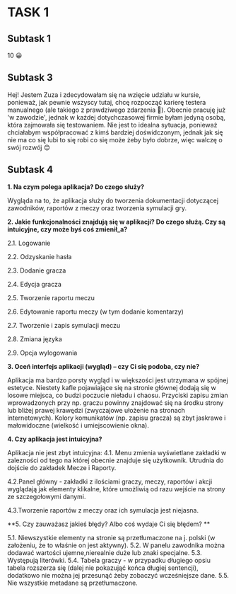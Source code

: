 # TASK 1

## Subtask 1
  
10 :grinning:
  
## Subtask 3
  
Hej! Jestem Zuza i zdecydowałam się na wzięcie udziału w kursie, ponieważ, jak pewnie wszyscy tutaj, chcę rozpocząć karierę testera manualnego (ale takiego z prawdziwego zdarzenia :rofl:). Obecnie pracuję już 'w zawodzie', jednak w każdej dotychczasowej firmie byłam jedyną osobą, która zajmowała się testowaniem. Nie jest to idealna sytuacja, ponieważ chciałabym współpracować z kimś bardziej doświdczonym, jednak jak się nie ma co się lubi to się robi co się może żeby było dobrze, więc walczę o swój rozwój 	:blush:

## Subtask 4

**1. Na czym polega aplikacja? Do czego służy?**

Wygląda na to, że aplikacja służy do tworzenia dokumentacji dotyczącej zawodników, raportów z meczy oraz tworzenia symulacji gry. 


**2. Jakie funkcjonalności znajdują się w aplikacji? Do czego służą. Czy są intuicyjne, czy może byś coś zmienił_a?**

2.1. Logowanie

2.2. Odzyskanie hasła

2.3. Dodanie gracza

2.4. Edycja gracza

2.5. Tworzenie raportu meczu

2.6. Edytowanie raportu meczy (w tym dodanie komentarzy)

2.7. Tworzenie i zapis symulacji meczu

2.8. Zmiana języka

2.9. Opcja wylogowania

**3. Oceń interfejs aplikacji (wygląd) – czy Ci się podoba, czy nie?**

Aplikacja ma bardzo porsty wygląd i w większości jest utrzymana w spójnej estetyce. Niestety kafle pojawiające się na stronie głównej dodają się w losowe miejsca, co budzi poczucie nieładu i chaosu. Przyciski zapisu zmian wprowadzonych przy np. graczu powinny znajdować się na środku strony lub bliżej prawej krawędzi (zwyczajowe ułożenie na stronach internetowych). Kolory komunikatów (np. zapisu gracza) są zbyt jaskrawe i małowidoczne (wielkość i umiejscowienie okna).

**4. Czy aplikacja jest intuicyjna?**

Aplikacja nie jest zbyt intuicyjna:
4.1. Menu zmienia wyświetlane zakładki w zalezności od tego na której obecnie znajduje się użytkownik. Utrudnia do dojście do zakładek Mecze i Raporty. 

4.2.Panel główny - zakładki z ilościami graczy, meczy, raportów i akcji wyglądają jak elementy klikalne, które umożliwią od razu wejście na strony ze szczegołowymi danymi.

4.3.Tworzenie raportów z meczy oraz ich symulacja jest niejasna. 

**5. Czy zauważasz jakieś błędy? Albo coś wydaje Ci się błędem? **

5.1. Niewszystkie elementy na stronie są przetłumaczone na j. polski (w założeniu, że to właśnie on jest aktywny).
5.2. W panelu zawodnika można dodawać wartości ujemne,nierealnie duże lub znaki specjalne.
5.3. Występują literówki.
5.4. Tabela graczy - w przypadku długiego opsiu tabela rozszerza się (dalej nie pokazująć końca długiej sentencji), dodatkowo nie można jej przesunąć żeby zobaczyć wcześniejsze dane. 
5.5. Nie wszystkie metadane są przetłumaczone.




